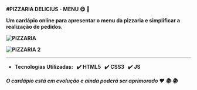 <b> #PIZZARIA DELICIUS - MENU <b> :yum: 	:pizza:
  
Um cardápio online para apresentar o menu da pizzaria e simplificar a realização de pedidos.

![PIZZARIA](https://user-images.githubusercontent.com/119889095/210110347-1671f1c7-d0da-4a24-9981-5d29384131cf.png)

![PIZZARIA 2 ](https://user-images.githubusercontent.com/119889095/210110346-2c504ae5-1731-4794-b67c-0086518709a9.png)
  
 ---

- Tecnologias Utilizadas:
  &nbsp;
:heavy_check_mark: HTML5
  &nbsp;
:heavy_check_mark: CSS3
  &nbsp;
:heavy_check_mark: JS

<i> O cardápio está em evolução e ainda poderá ser aprimorado <i> 	:hearts: :books: :books:
